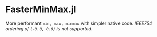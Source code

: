 # FasterMinMax.jl
More performant `min, max, minmax` with simpler native code.  _IEEE754 ordering of `(-0.0, 0.0)` is not supported_.
